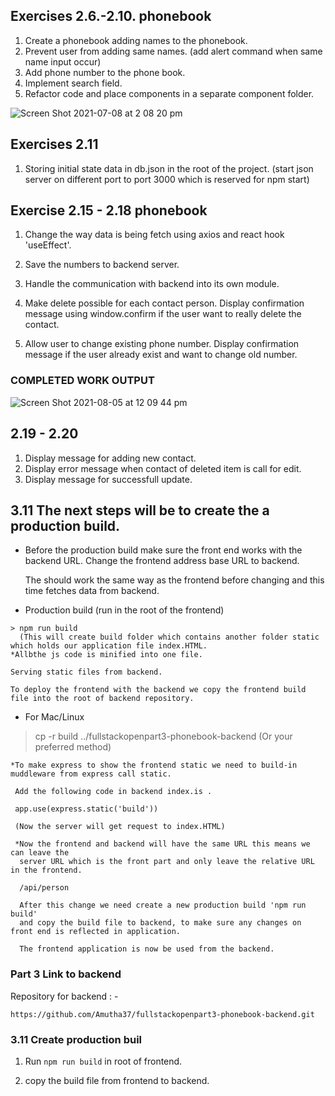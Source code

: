 ## Exercises 2.6.-2.10. phonebook

1. Create a phonebook adding names to the phonebook.
2. Prevent user from adding same names. (add alert command when same name input occur)
3. Add phone number to the phone book.
4. Implement search field.
5. Refactor code and place components in a separate component folder.

![Screen Shot 2021-07-08 at 2 08 20 pm](https://user-images.githubusercontent.com/67087939/124860939-f7a99600-dff5-11eb-980e-50c2054a09a1.png)

## Exercises 2.11

1. Storing initial state data in db.json in the root of the project. (start json server on different port to port 3000 which is reserved for npm start)

## Exercise 2.15 - 2.18 phonebook

1. Change the way data is being fetch using axios and react hook 'useEffect'.

2. Save the numbers to backend server.
3. Handle the communication with backend into its own module.
4. Make delete possible for each contact person. Display confirmation message using window.confirm if the user want to really delete the contact.
5. Allow user to change existing phone number. Display confirmation message if the user already exist and want to change old number.

### COMPLETED WORK OUTPUT

![Screen Shot 2021-08-05 at 12 09 44 pm](https://user-images.githubusercontent.com/67087939/128280212-b50dfacc-c239-4f4e-9620-3eca38626fc8.png)

## 2.19 - 2.20

1. Display message for adding new contact.
2. Display error message when contact of deleted item is call for edit.
3. Display message for successfull update.

## 3.11 The next steps will be to create the a production build.
  * Before the production build make sure the front end works with the backend URL.
    Change the frontend address base URL to backend. 

    The should work the same way as the frontend before changing and this time fetches data from backend. 

   * Production build (run in the root of the frontend)


    > npm run build 
      (This will create build folder which contains another folder static which holds our application file index.HTML.
    *Allbthe js code is minified into one file. 

    Serving static files from backend. 

    To deploy the frontend with the backend we copy the frontend build file into the root of backend repository.
     
   * For Mac/Linux 
   > cp -r build ../fullstackopenpart3-phonebook-backend
     (Or your preferred method)

    *To make express to show the frontend static we need to build-in muddleware from express call static.
      
     Add the following code in backend index.is .

     app.use(express.static('build'))

     (Now the server will get request to index.HTML)

     *Now the frontend and backend will have the same URL this means we can leave the 
      server URL which is the front part and only leave the relative URL in the frontend.
 
      /api/person

      After this change we need create a new production build 'npm run build' 
      and copy the build file to backend, to make sure any changes on front end is reflected in application.

      The frontend application is now be used from the backend.

      
 
### Part 3 Link to backend

Repository for backend : -

`https://github.com/Amutha37/fullstackopenpart3-phonebook-backend.git`

### 3.11 Create production buil

1. Run `npm run build` in root of frontend.

2. copy the build file from frontend to backend.
